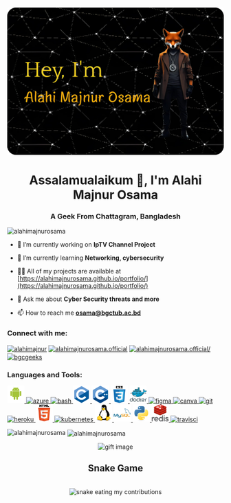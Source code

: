 [![MasterHead](https://raw.githubusercontent.com/AlahiMajnurOsama/AlahiMajnurOsama/main/head.jpg)](https://alahimajnurosama.github.io/portfolio)

<h1 align="center">Assalamualaikum 👋, I'm Alahi Majnur Osama</h1>
<h3 align="center">A Geek From Chattagram, Bangladesh</h3>

<p align="left"> <img src="https://komarev.com/ghpvc/?username=alahimajnurosama&label=Profile%20views&color=0e75b6&style=flat" alt="alahimajnurosama" /> </p>

- 🔭 I’m currently working on **IpTV Channel Project**

- 🌱 I’m currently learning **Networking, cybersecurity**

- 👨‍💻 All of my projects are available at [https://alahimajnurosama.github.io/portfolio/](https://alahimajnurosama.github.io/portfolio/)

- 💬 Ask me about **Cyber Security threats and more**

- 📫 How to reach me **osama@bgctub.ac.bd**

<h3 align="left">Connect with me:</h3>
<p align="left">
<a href="https://twitter.com/alahimajnur" target="blank"><img align="center" src="https://raw.githubusercontent.com/rahuldkjain/github-profile-readme-generator/master/src/images/icons/Social/twitter.svg" alt="alahimajnur" height="30" width="40" /></a>
<a href="https://fb.com/alahimajnurosama.official" target="blank"><img align="center" src="https://raw.githubusercontent.com/rahuldkjain/github-profile-readme-generator/master/src/images/icons/Social/facebook.svg" alt="alahimajnurosama.official" height="30" width="40" /></a>
<a href="https://instagram.com/alahimajnurosama.official/" target="blank"><img align="center" src="https://raw.githubusercontent.com/rahuldkjain/github-profile-readme-generator/master/src/images/icons/Social/instagram.svg" alt="alahimajnurosama.official/" height="30" width="40" /></a>
<a href="https://www.youtube.com/c/bgcgeeks" target="blank"><img align="center" src="https://raw.githubusercontent.com/rahuldkjain/github-profile-readme-generator/master/src/images/icons/Social/youtube.svg" alt="bgcgeeks" height="30" width="40" /></a>
</p>

<h3 align="left">Languages and Tools:</h3>
<p align="left"> 
<a href="https://developer.android.com" target="_blank" rel="noreferrer"> <img src="https://raw.githubusercontent.com/devicons/devicon/master/icons/android/android-original-wordmark.svg" alt="android" width="40" height="40"/> </a> 
<a href="https://azure.microsoft.com/en-in/" target="_blank" rel="noreferrer"> <img src="https://www.vectorlogo.zone/logos/microsoft_azure/microsoft_azure-icon.svg" alt="azure" width="40" height="40"/> </a> 
<a href="https://www.gnu.org/software/bash/" target="_blank" rel="noreferrer"> <img src="https://www.vectorlogo.zone/logos/gnu_bash/gnu_bash-icon.svg" alt="bash" width="40" height="40"/> </a> 
<a href="https://www.cprogramming.com/" target="_blank" rel="noreferrer"> <img src="https://raw.githubusercontent.com/devicons/devicon/master/icons/c/c-original.svg" alt="c" width="40" height="40"/> </a> 
<a href="https://www.w3schools.com/cpp/" target="_blank" rel="noreferrer"> <img src="https://raw.githubusercontent.com/devicons/devicon/master/icons/cplusplus/cplusplus-original.svg" alt="cplusplus" width="40" height="40"/> </a> 
<a href="https://www.w3schools.com/css/" target="_blank" rel="noreferrer"> <img src="https://raw.githubusercontent.com/devicons/devicon/master/icons/css3/css3-original-wordmark.svg" alt="css3" width="40" height="40"/> </a> 
<a href="https://www.docker.com/" target="_blank" rel="noreferrer"> <img src="https://raw.githubusercontent.com/devicons/devicon/master/icons/docker/docker-original-wordmark.svg" alt="docker" width="40" height="40"/> </a> 
<a href="https://www.figma.com/" target="_blank" rel="noreferrer"> <img src="https://www.vectorlogo.zone/logos/figma/figma-icon.svg" alt="figma" width="40" height="40"/> </a> 
<a href="https://www.canva.com/" target="_blank" rel="noreferrer"> <img src="https://upload.wikimedia.org/wikipedia/commons/3/34/Canva_Logo.png" alt="canva" width="40" height="40"/> </a> 
<a href="https://git-scm.com/" target="_blank" rel="noreferrer"> <img src="https://www.vectorlogo.zone/logos/git-scm/git-scm-icon.svg" alt="git" width="40" height="40"/> </a> 
<a href="https://heroku.com" target="_blank" rel="noreferrer"> <img src="https://www.vectorlogo.zone/logos/heroku/heroku-icon.svg" alt="heroku" width="40" height="40"/> </a> 
<a href="https://www.w3.org/html/" target="_blank" rel="noreferrer"> <img src="https://raw.githubusercontent.com/devicons/devicon/master/icons/html5/html5-original-wordmark.svg" alt="html5" width="40" height="40"/> </a> 
<a href="https://kubernetes.io" target="_blank" rel="noreferrer"> <img src="https://www.vectorlogo.zone/logos/kubernetes/kubernetes-icon.svg" alt="kubernetes" width="40" height="40"/> </a> 
<a href="https://www.linux.org/" target="_blank" rel="noreferrer"> <img src="https://raw.githubusercontent.com/devicons/devicon/master/icons/linux/linux-original.svg" alt="linux" width="40" height="40"/> </a> 
<a href="https://www.mysql.com/" target="_blank" rel="noreferrer"> <img src="https://raw.githubusercontent.com/devicons/devicon/master/icons/mysql/mysql-original-wordmark.svg" alt="mysql" width="40" height="40"/> </a> 
<a href="https://www.python.org" target="_blank" rel="noreferrer"> <img src="https://raw.githubusercontent.com/devicons/devicon/master/icons/python/python-original.svg" alt="python" width="40" height="40"/> </a> 
<a href="https://redis.io" target="_blank" rel="noreferrer"> <img src="https://raw.githubusercontent.com/devicons/devicon/master/icons/redis/redis-original-wordmark.svg" alt="redis" width="40" height="40"/> </a> 
<a href="https://travis-ci.org" target="_blank" rel="noreferrer"> <img src="https://www.vectorlogo.zone/logos/travis-ci/travis-ci-icon.svg" alt="travisci" width="40" height="40"/> </a> 
</p>

<p><img align="left" src="https://github-readme-stats.vercel.app/api/top-langs?username=alahimajnurosama&show_icons=true&locale=en&layout=compact" alt="alahimajnurosama" /></p>

<p>&nbsp;<img align="center" src="https://github-readme-stats.vercel.app/api?username=alahimajnurosama&show_icons=true&locale=en" alt="alahimajnurosama" /></p>

<p align="center"><img src="https://camo.githubusercontent.com/2366b34bb903c09617990fb5fff4622f3e941349e846ddb7e73df872a9d21233/68747470733a2f2f63646e2e6472696262626c652e636f6d2f75736572732f3733303730332f73637265656e73686f74732f363538313234332f6176656e746f2e676966" alt="gift image" /></p>


<div align="center">
  <h2> Snake Game </h2>
  <br>
  <img alt="snake eating my contributions" src="https://raw.githubusercontent.com/AlahiMajnurOsama/AlahiMajnurOsama/output/github-contribution-grid-snake.svg" />
  <br/><br/><br/>
</div>
